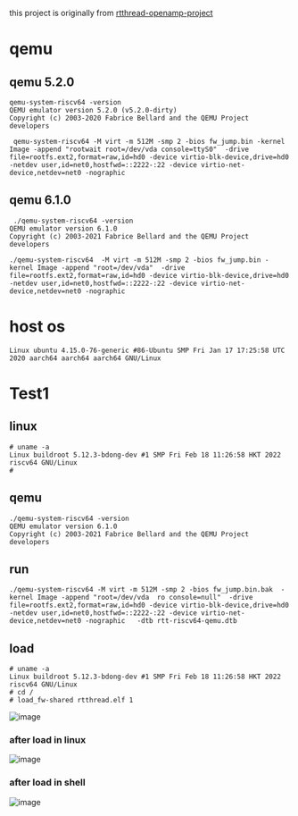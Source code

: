 
this project is originally from [rtthread-openamp-project](https://gitee.com/bamvor/rtthread-openamp-project)
# qemu

##   qemu 5.2.0
 
 ```
 qemu-system-riscv64 -version
QEMU emulator version 5.2.0 (v5.2.0-dirty)
Copyright (c) 2003-2020 Fabrice Bellard and the QEMU Project developers
 ```
 
 ```
  qemu-system-riscv64 -M virt -m 512M -smp 2 -bios fw_jump.bin -kernel Image -append "rootwait root=/dev/vda console=ttyS0"  -drive file=rootfs.ext2,format=raw,id=hd0 -device virtio-blk-device,drive=hd0 -netdev user,id=net0,hostfwd=::2222-:22 -device virtio-net-device,netdev=net0 -nographic
 ```
 
 ##  qemu 6.1.0
 
 ```
  ./qemu-system-riscv64 -version
QEMU emulator version 6.1.0
Copyright (c) 2003-2021 Fabrice Bellard and the QEMU Project developers
 ```
 
 ```
 ./qemu-system-riscv64  -M virt -m 512M -smp 2 -bios fw_jump.bin -kernel Image -append "root=/dev/vda"  -drive file=rootfs.ext2,format=raw,id=hd0 -device virtio-blk-device,drive=hd0 -netdev user,id=net0,hostfwd=::2222-:22 -device virtio-net-device,netdev=net0 -nographic
 ```
 
# host os

 ```
 Linux ubuntu 4.15.0-76-generic #86-Ubuntu SMP Fri Jan 17 17:25:58 UTC 2020 aarch64 aarch64 aarch64 GNU/Linux
 ```

# Test1

 ## linux
 
 ```
 # uname -a
Linux buildroot 5.12.3-bdong-dev #1 SMP Fri Feb 18 11:26:58 HKT 2022 riscv64 GNU/Linux
# 
 ```
 ## qemu
 
 ```
 ./qemu-system-riscv64 -version
QEMU emulator version 6.1.0
Copyright (c) 2003-2021 Fabrice Bellard and the QEMU Project developers
 ```
 
 ##  run
 
 ```
 ./qemu-system-riscv64 -M virt -m 512M -smp 2 -bios fw_jump.bin.bak  -kernel Image -append "root=/dev/vda  ro console=null"  -drive file=rootfs.ext2,format=raw,id=hd0 -device virtio-blk-device,drive=hd0 -netdev user,id=net0,hostfwd=::2222-:22 -device virtio-net-device,netdev=net0 -nographic   -dtb rtt-riscv64-qemu.dtb
 ```
 
 ## load
 
 ```
 # uname -a
Linux buildroot 5.12.3-bdong-dev #1 SMP Fri Feb 18 11:26:58 HKT 2022 riscv64 GNU/Linux
# cd /
# load_fw-shared rtthread.elf 1
 ```
 ![image](https://github.com/magnate3/openamp_riscv/blob/main/pic/load.png)
 
 ### after load in linux
 ![image](https://github.com/magnate3/openamp_riscv/blob/main/pic/after_load_of_linux.png)
 
  ### after load in shell
 ![image](https://github.com/magnate3/openamp_riscv/blob/main/pic/after_load_of_shell.png)
 